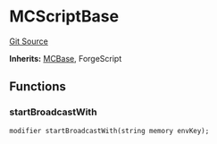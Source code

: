 # MCScriptBase
[Git Source](https://github.com/metacontract/mc/blob/20ed737f21a46d89afffe1322a75b1ecfcacff9a/src/devkit/MCBase.sol)

**Inherits:**
[MCBase](/src/devkit/Flattened.sol/abstract.MCBase.md), ForgeScript


## Functions
### startBroadcastWith


```solidity
modifier startBroadcastWith(string memory envKey);
```

